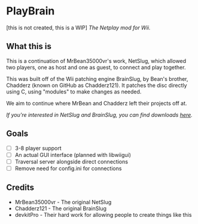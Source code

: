 # PlayBrain
[this is not created, this is a WIP]
*The Netplay mod for Wii.*

## What this is
This is a continuation of MrBean35000vr's work, NetSlug, which allowed two players, one as host and one as guest, to connect and play together.

This was built off of the Wii patching engine BrainSlug, by Bean's brother, Chadderz (known on GitHub as Chadderz121). It patches the disc directly using C, using "modules" to make changes as needed.

We aim to continue where MrBean and Chadderz left their projects off at.

*If you're interested in NetSlug and BrainSlug, you can find downloads [here](https://github.com/jbmagination/PlayBrain/releases/tag/slug).*

## Goals
- [ ] 3-8 player support
- [ ] An actual GUI interface (planned with libwiigui)
- [ ] Traversal server alongside direct connections
- [ ] Remove need for config.ini for connections

## Credits
- MrBean35000vr - The original NetSlug
- Chadderz121 - The original BrainSlug
- devkitPro - Their hard work for allowing people to create things like this


